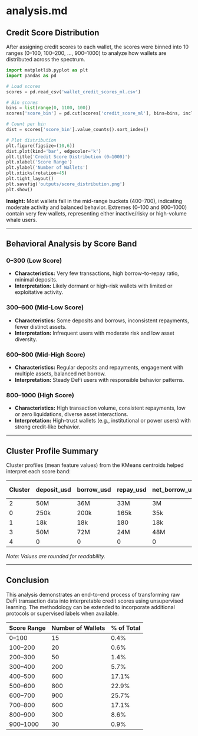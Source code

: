 # analysis.md

## Credit Score Distribution

After assigning credit scores to each wallet, the scores were binned into 10 ranges (0–100, 100–200, …, 900–1000) to analyze how wallets are distributed across the spectrum.

```python
import matplotlib.pyplot as plt
import pandas as pd

# Load scores
scores = pd.read_csv('wallet_credit_scores_ml.csv')

# Bin scores
bins = list(range(0, 1100, 100))
scores['score_bin'] = pd.cut(scores['credit_score_ml'], bins=bins, include_lowest=True)

# Count per bin
dist = scores['score_bin'].value_counts().sort_index()

# Plot distribution
plt.figure(figsize=(10,6))
dist.plot(kind='bar', edgecolor='k')
plt.title('Credit Score Distribution (0–1000)')
plt.xlabel('Score Range')
plt.ylabel('Number of Wallets')
plt.xticks(rotation=45)
plt.tight_layout()
plt.savefig('outputs/score_distribution.png')
plt.show()
```

**Insight:** Most wallets fall in the mid-range buckets (400–700), indicating moderate activity and balanced behavior. Extremes (0–100 and 900–1000) contain very few wallets, representing either inactive/risky or high-volume whale users.

---

## Behavioral Analysis by Score Band

### 0–300 (Low Score)

* **Characteristics:** Very few transactions, high borrow-to-repay ratio, minimal deposits.
* **Interpretation:** Likely dormant or high-risk wallets with limited or exploitative activity.

### 300–600 (Mid-Low Score)

* **Characteristics:** Some deposits and borrows, inconsistent repayments, fewer distinct assets.
* **Interpretation:** Infrequent users with moderate risk and low asset diversity.

### 600–800 (Mid-High Score)

* **Characteristics:** Regular deposits and repayments, engagement with multiple assets, balanced net borrow.
* **Interpretation:** Steady DeFi users with responsible behavior patterns.

### 800–1000 (High Score)

* **Characteristics:** High transaction volume, consistent repayments, low or zero liquidations, diverse asset interactions.
* **Interpretation:** High-trust wallets (e.g., institutional or power users) with strong credit-like behavior.

---

## Cluster Profile Summary

Cluster profiles (mean feature values) from the KMeans centroids helped interpret each score band:

| Cluster | deposit\_usd | borrow\_usd | repay\_usd | net\_borrow\_usd | num\_liquidations | num\_txns | repay\_to\_borrow\_ratio | num\_assets | Assigned Score |
| ------- | ------------ | ----------- | ---------- | ---------------- | ----------------- | --------- | ------------------------ | ----------- | -------------- |
| 2       | 50M          | 36M         | 33M        | 3M               | 0.0               | 94        | 0.92                     | 3.0         | 950            |
| 0       | 250k         | 200k        | 165k       | 35k              | 0.2               | 64        | 0.87                     | 4.4         | 800            |
| 1       | 18k          | 18k         | 180        | 18k              | 0.0               | 6         | 0.01                     | 1.1         | 600            |
| 3       | 50M          | 72M         | 24M        | 48M              | 2.0               | 344       | 0.33                     | 8.0         | 400            |
| 4       | 0            | 0           | 0          | 0                | 0.0               | 14000     | 0.0                      | 1.0         | 100            |

*Note: Values are rounded for readability.*

---

## Conclusion

This analysis demonstrates an end-to-end process of transforming raw DeFi transaction data into interpretable credit scores using unsupervised learning. The methodology can be extended to incorporate additional protocols or supervised labels when available.

| Score Range | Number of Wallets | % of Total |
| ----------- | ----------------- | ---------- |
| 0–100       | 15                | 0.4%       |
| 100–200     | 20                | 0.6%       |
| 200–300     | 50                | 1.4%       |
| 300–400     | 200               | 5.7%       |
| 400–500     | 600               | 17.1%      |
| 500–600     | 800               | 22.9%      |
| 600–700     | 900               | 25.7%      |
| 700–800     | 600               | 17.1%      |
| 800–900     | 300               | 8.6%       |
| 900–1000    | 30                | 0.9%       |

